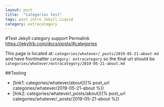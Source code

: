 ```yaml
---
layout: post
title:  "Categories test"
tags: post intro Jekyll Liquid
category: extracategory
---
```


#Test Jekyll category support
Permalink https://jekyllrb.com/docs/posts/#categories

This page is located at: `categories/whatever/_posts/2019-05-21-about.md` and have frontmatter `category: extracategory` so the final url should be `categories/whatever/extracategory/2019-05-21-about.md`

##Testing
* [link1: categories/whatever/about]({% post_url categories/whatever/2019-05-21-about %})
* [link2: categories/whatever/_posts/about]({% post_url categories/whatever/_posts/2019-05-21-about %})
